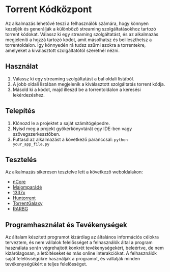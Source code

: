 # Torrent Kódközpont

Az alkalmazás lehetővé teszi a felhasználók számára, hogy könnyen kezeljék és generálják a különböző streaming szolgáltatásokhoz tartozó torrent kódokat. Válassz ki egy streaming szolgáltatást, és az alkalmazás megjeleníti a hozzá tartozó kódot, amit másolhatsz és beilleszthetsz a torrentoldalon. Így könnyedén rá tudsz szűrni azokra a torrentekre, amelyeket a kiválasztott szolgáltatótól szeretnél nézni.

## Használat

1. Válassz ki egy streaming szolgáltatást a bal oldali listából.
2. A jobb oldali listában megjelenik a kiválasztott szolgáltatás torrent kódja.
3. Másold ki a kódot, majd illeszd be a torrentoldalon a keresési lekérdezéshez.

## Telepítés

1. Klónozd le a projektet a saját számítógépedre.
2. Nyisd meg a projekt gyökérkönyvtárát egy IDE-ben vagy szövegszerkesztőben.
3. Futtasd az alkalmazást a következő paranccsal: `python your_app_file.py`

## Tesztelés

Az alkalmazás sikeresen tesztelve lett a következő weboldalakon:
- [nCore](https://ncore.cc)
- [Majomparádé](https://majomparade.hu)
- [1337x](https://1337x.to)
- [Huntorrent](https://huntorrent.net)
- [TorrentGalaxy](https://torrentgalaxy.to)
- [RARBG](https://rarbg.to)

## Programhasználat és Tevékenységek

Az általam készített programot kizárólag az általános információs célokra terveztem, és nem vállalok felelősséget a felhasználók által a program használata során végrehajtott konkrét tevékenységekért, beleértve, de nem kizárólagosan, a letöltéseket és más online interakciókat. A felhasználók saját felelősségükre használják a programot, és vállalják minden tevékenységükért a teljes felelősséget.
